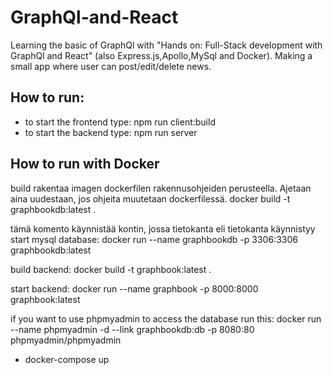 # GraphQl-and-React

Learning the basic of GraphQl with "Hands on: Full-Stack development with GraphQl and React" (also Express.js,Apollo,MySql and Docker).
Making a small app where user can post/edit/delete news.

## How to run:  
* to start the frontend type: npm run client:build
* to start the backend type: npm run server

## How to run with Docker

build rakentaa imagen dockerfilen rakennusohjeiden perusteella. Ajetaan aina 
uudestaan, jos ohjeita muutetaan dockerfilessä.
docker build -t graphbookdb:latest . 


tämä komento käynnistää kontin, jossa tietokanta eli tietokanta käynnistyy
start mysql database:
docker run --name graphbookdb -p 3306:3306 graphbookdb:latest

build backend:
docker build -t graphbook:latest .

start backend:
docker run --name graphbook -p 8000:8000 graphbook:latest

if you want to use phpmyadmin to access the database run this:
docker run --name phpmyadmin -d --link graphbookdb:db -p 8080:80 phpmyadmin/phpmyadmin



* docker-compose up
